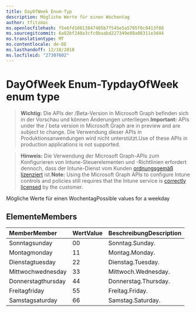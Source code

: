 ```yaml
---
title: DayOfWeek Enum-Typ
description: Mögliche Werte für einen Wochentag
author: tfitzmac
ms.openlocfilehash: f5e6fd10813847405b7f545e5a5705f0c0413f88
ms.sourcegitcommit: 6a82bf240a3cfc0baabd227349e08a08311e3d44
ms.translationtype: MT
ms.contentlocale: de-DE
ms.lasthandoff: 12/18/2018
ms.locfileid: "27307602"
---
```

# <a name="dayofweek-enum-type"></a><span data-ttu-id="1f9e0-103">DayOfWeek Enum-Typ</span><span class="sxs-lookup"><span data-stu-id="1f9e0-103">dayOfWeek enum type</span></span>

> <span data-ttu-id="1f9e0-104">**Wichtig:** Die APIs der /Beta-Version in Microsoft Graph befinden sich in der Vorschau und können Änderungen unterliegen.</span><span class="sxs-lookup"><span data-stu-id="1f9e0-104">**Important:** APIs under the / beta version in Microsoft Graph are in preview and are subject to change.</span></span> <span data-ttu-id="1f9e0-105">Die Verwendung dieser APIs in Produktionsanwendungen wird nicht unterstützt.</span><span class="sxs-lookup"><span data-stu-id="1f9e0-105">Use of these APIs in production applications is not supported.</span></span>

> <span data-ttu-id="1f9e0-106">**Hinweis:** Die Verwendung der Microsoft Graph-APIs zum Konfigurieren von Intune-Steuerelementen und -Richtlinien erfordert dennoch, dass der Intune-Dienst vom Kunden [ordnungsgemäß lizenziert](https://go.microsoft.com/fwlink/?linkid=839381) ist.</span><span class="sxs-lookup"><span data-stu-id="1f9e0-106">**Note:** Using the Microsoft Graph APIs to configure Intune controls and policies still requires that the Intune service is [correctly licensed](https://go.microsoft.com/fwlink/?linkid=839381) by the customer.</span></span>

<span data-ttu-id="1f9e0-107">Mögliche Werte für einen Wochentag</span><span class="sxs-lookup"><span data-stu-id="1f9e0-107">Possible values for a weekday</span></span>
## <a name="members"></a><span data-ttu-id="1f9e0-108">Elemente</span><span class="sxs-lookup"><span data-stu-id="1f9e0-108">Members</span></span>
|<span data-ttu-id="1f9e0-109">Member</span><span class="sxs-lookup"><span data-stu-id="1f9e0-109">Member</span></span>|<span data-ttu-id="1f9e0-110">Wert</span><span class="sxs-lookup"><span data-stu-id="1f9e0-110">Value</span></span>|<span data-ttu-id="1f9e0-111">Beschreibung</span><span class="sxs-lookup"><span data-stu-id="1f9e0-111">Description</span></span>|
|:---|:---|:---|
|<span data-ttu-id="1f9e0-112">Sonntag</span><span class="sxs-lookup"><span data-stu-id="1f9e0-112">sunday</span></span>|<span data-ttu-id="1f9e0-113">0</span><span class="sxs-lookup"><span data-stu-id="1f9e0-113">0</span></span>|<span data-ttu-id="1f9e0-114">Sonntag.</span><span class="sxs-lookup"><span data-stu-id="1f9e0-114">Sunday.</span></span>|
|<span data-ttu-id="1f9e0-115">Montag</span><span class="sxs-lookup"><span data-stu-id="1f9e0-115">monday</span></span>|<span data-ttu-id="1f9e0-116">1</span><span class="sxs-lookup"><span data-stu-id="1f9e0-116">1</span></span>|<span data-ttu-id="1f9e0-117">Montag.</span><span class="sxs-lookup"><span data-stu-id="1f9e0-117">Monday.</span></span>|
|<span data-ttu-id="1f9e0-118">Dienstag</span><span class="sxs-lookup"><span data-stu-id="1f9e0-118">tuesday</span></span>|<span data-ttu-id="1f9e0-119">2</span><span class="sxs-lookup"><span data-stu-id="1f9e0-119">2</span></span>|<span data-ttu-id="1f9e0-120">Dienstag.</span><span class="sxs-lookup"><span data-stu-id="1f9e0-120">Tuesday.</span></span>|
|<span data-ttu-id="1f9e0-121">Mittwoch</span><span class="sxs-lookup"><span data-stu-id="1f9e0-121">wednesday</span></span>|<span data-ttu-id="1f9e0-122">3</span><span class="sxs-lookup"><span data-stu-id="1f9e0-122">3</span></span>|<span data-ttu-id="1f9e0-123">Mittwoch.</span><span class="sxs-lookup"><span data-stu-id="1f9e0-123">Wednesday.</span></span>|
|<span data-ttu-id="1f9e0-124">Donnerstag</span><span class="sxs-lookup"><span data-stu-id="1f9e0-124">thursday</span></span>|<span data-ttu-id="1f9e0-125">4</span><span class="sxs-lookup"><span data-stu-id="1f9e0-125">4</span></span>|<span data-ttu-id="1f9e0-126">Donnerstag.</span><span class="sxs-lookup"><span data-stu-id="1f9e0-126">Thursday.</span></span>|
|<span data-ttu-id="1f9e0-127">Freitag</span><span class="sxs-lookup"><span data-stu-id="1f9e0-127">friday</span></span>|<span data-ttu-id="1f9e0-128">5</span><span class="sxs-lookup"><span data-stu-id="1f9e0-128">5</span></span>|<span data-ttu-id="1f9e0-129">Freitag.</span><span class="sxs-lookup"><span data-stu-id="1f9e0-129">Friday.</span></span>|
|<span data-ttu-id="1f9e0-130">Samstag</span><span class="sxs-lookup"><span data-stu-id="1f9e0-130">saturday</span></span>|<span data-ttu-id="1f9e0-131">6</span><span class="sxs-lookup"><span data-stu-id="1f9e0-131">6</span></span>|<span data-ttu-id="1f9e0-132">Samstag.</span><span class="sxs-lookup"><span data-stu-id="1f9e0-132">Saturday.</span></span>|





